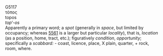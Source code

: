<body>
  <p>G5117<br>  τόπος  <br> topos  <br><i>top‘-os </i><br>Apparently a primary word; a <i>spot</i> (generally in <i>space</i>, but limited by occupancy; whereas <a href="g5561.htm">5561</a> is a larger but particular <i>locality</i>), that is, <i>location</i> (as a position, home, tract, etc.); figuratively <i>condition</i>, <i>opportunity</i>; specifically a <i>scabbard:</i> - coast, licence, place, X plain, quarter, + rock, room, where.<br></p>
 </body>